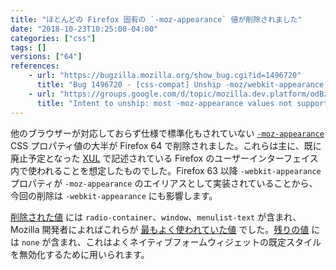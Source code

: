 ```yaml
---
title: "ほとんどの Firefox 固有の `-moz-appearance` 値が削除されました"
date: "2018-10-23T10:25:00-04:00"
categories: ["css"]
tags: []
versions: ["64"]
references:
    - url: "https://bugzilla.mozilla.org/show_bug.cgi?id=1496720"
      title: "Bug 1496720 - [css-compat] Unship -moz/webkit-appearance values not supported by other UAs / spec"
    - url: "https://groups.google.com/d/topic/mozilla.dev.platform/odBz2i8xnno/discussion"
      title: "Intent to unship: most -moz-appearance values not supported by other UAs / spec"
---
```

他のブラウザーが対応しておらず仕様で標準化もされていない [`-moz-appearance`](https://developer.mozilla.org/docs/Web/CSS/appearance) CSS プロパティ値の大半が Firefox 64 で削除されました。これらは主に、既に廃止予定となった [XUL](https://developer.mozilla.org/docs/Mozilla/Tech/XUL) で記述されている Firefox のユーザーインターフェイス内で使われることを想定したものでした。Firefox 63 以降 `-webkit-appearance` プロパティが `-moz-appearance` のエイリアスとして実装されていることから、今回の削除は `-webkit-appearance` にも影響します。

[削除された値](https://hg.mozilla.org/try/diff/05e54dac9610/layout/style/test/test_non_content_accessible_values.html) には `radio-container`、`window`、`menulist-text` が含まれ、Mozilla 開発者によればこれらが [最もよく使われていた値](https://bugzilla.mozilla.org/show_bug.cgi?id=1496720#c14) でした。[残りの値](https://compat.spec.whatwg.org/#css-non-aliased) には `none` が含まれ、これはよくネイティブフォームウィジェットの既定スタイルを無効化するために用いられます。
